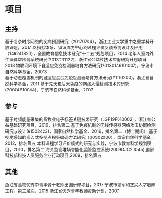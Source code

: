 # 项目


## 主持
基于复杂时序网络的疾病预测研究（20170704），浙江工业大学重中之重学科开放课题，2017 
以指标体系、知识库为中心的过程评价反馈系统设计及应用（146241820），全国教育信息技术研究“十二五”规划项目，2014 
老年人室内外生活异常检测系统研发(2013C31122)，浙江省公益性技术应用研究计划项目，2013 
物联网环境下自适应免疫检测器培育方法研究(201301A6101007)，宁波市自然科学基金，20013  
基于动态覆盖机制的自适应混合免疫检测器培育方法研究(Y1110200)，浙江省自然科学基金，2011 
基于先天和后天免疫的网络入侵检测技术的研究(2007A610044)，宁波市自然科学基金，2007 

## 参与
基于射频能量采集的畜牧业电子标签关键技术研究（LGF19F010002），浙江省公益基础研究项目，2019，排名第二
基于免疫机制的无线传感器网络攻击协同检测研究与设计(61502423)，国家自然科学基金，2016，排名第二（博士期间）
基于视觉感知的嵌入式多视点视频编码方法研究（60902066），国家自然科学基金，2012，排名第五
本科课程学习评价模式的研究与实践，宁波市教育科学规划项目，2010，排名第二
海关监管堆场智能化监管监控系统(2009GJC20045),国家科技部科技人员服务企业行动项目,2009，排名第五

## 其他
浙江省高校优秀中青年骨干教师出国研修项目，2017
宁波市领军和拔尖人才培养工程，第三层次，2015
浙江省优秀青年教师资助计划，2007

